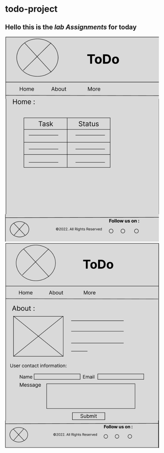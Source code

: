 # todo-project

## Hello this is the ***lab Assignments*** for today

![The wireframe of index page](./pics/todo-index.png)
![The wireframe of about page](./pics/todo-about.png)
